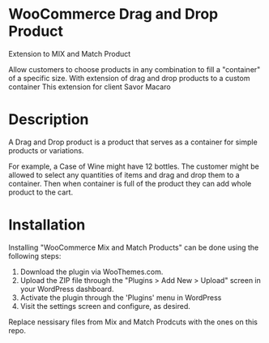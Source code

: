 
# WooCommerce Drag and Drop Product
Extension to MIX and Match Product 

Allow customers to choose products in any combination to fill a "container" of a specific size.
With extension of drag and drop products to a custom container 
This extension for client Savor Macaro

# Description

A Drag and Drop product is a product that serves as a container for simple products or variations.

For example, a Case of Wine might have 12 bottles.
The customer might be allowed to select any quantities of items and drag and drop them to a container.
Then when container is full of the product they can add whole product to the cart. 

# Installation

Installing "WooCommerce Mix and Match Products" can be done using the following steps:

1. Download the plugin via WooThemes.com.
1. Upload the ZIP file through the "Plugins > Add New > Upload" screen in your WordPress dashboard.
1. Activate the plugin through the 'Plugins' menu in WordPress
1. Visit the settings screen and configure, as desired.

Replace nessisary files from Mix and Match Prodcuts with the ones on this repo.

